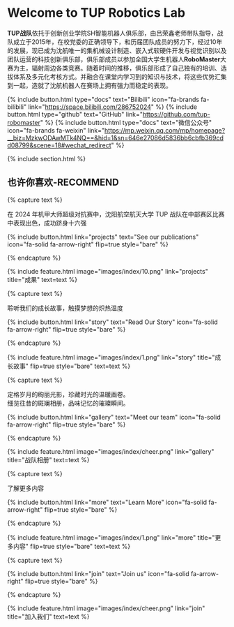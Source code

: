 ---
---
<!-- 主界面在这里修改 -->
# Welcome to TUP Robotics Lab

**TUP战队**依托于创新创业学院SH智能机器人俱乐部，由吕荣鑫老师带队指导，战队成立于2015年，在校党委的正确领导下，和历届团队成员的努力下，经过10年的发展，现已成为沈航唯一的集机械设计制造、嵌入式软硬件开发与视觉识别以及团队运营的科技创新俱乐部，俱乐部成员以参加全国大学生机器人**RoboMaster**大赛为主，辐射周边各类竞赛。随着时间的推移，俱乐部形成了自己独有的培训、选拔体系及多元化考核方式。并融合在课堂内学习到的知识与技术，将这些优势汇集到一起，造就了沈航机器人在赛场上拥有强力而稳定的表现。

{%
  include button.html
  type="docs"
  text="Bilibili"
  icon="fa-brands fa-bilibili"
  link="https://space.bilibili.com/286752024"
%}
{%
  include button.html
  type="github"
  text="GitHub"
  link="https://github.com/tup-robomaster"
%}
{%
  include button.html
  type="docs"
  text="微信公众号"
  icon="fa-brands fa-weixin"
  link="https://mp.weixin.qq.com/mp/homepage?__biz=MzkwODAwMTk4NQ==&hid=1&sn=646e27086d5836bb6cbfb369cdd08799&scene=18#wechat_redirect"
%}

{% include section.html %}

## 也许你喜欢-RECOMMEND

<!-- 第一行 -->
{% capture text %}

在 2024 年机甲大师超级对抗赛中，沈阳航空航天大学 TUP 战队在中部赛区比赛中表现出色，成功跻身十六强


{%
  include button.html
  link="projects"
  text="See our publications"
  icon="fa-solid fa-arrow-right"
  flip=true
  style="bare"
%}

{% endcapture %}

{%
  include feature.html
  image="images/index/10.png"
  link="projects"
  title="成果"
  text=text
%}


<!-- 第二行 -->
{% capture text %}

聆听我们的成长故事，触摸梦想的炽热温度

{%
  include button.html
  link="story"
  text="Read Our Story"
  icon="fa-solid fa-arrow-right"
  flip=true
  style="bare"
%}

{% endcapture %}

{%
  include feature.html
  image="images/index/1.png"
  link="story"
  title="成长故事"
  flip=true
  style="bare"
  text=text
%}

<!-- 第三行 -->
{% capture text %}

定格岁月的绚丽光影，珍藏时光的温暖画卷。<br>
细览往昔的斑斓相册，品味记忆的璀璨瞬间。

{%
  include button.html
  link="gallery"
  text="Meet our team"
  icon="fa-solid fa-arrow-right"
  flip=true
  style="bare"
%}

{% endcapture %}

{%
  include feature.html
  image="images/index/cheer.png"
  link="gallery"
  title="战队相册"
  text=text
%}

<!-- 第四行 -->
{% capture text %}

了解更多内容

{%
  include button.html
  link="more"
  text="Learn More"
  icon="fa-solid fa-arrow-right"
  flip=true
  style="bare"
%}

{% endcapture %}

{%
  include feature.html
  image="images/index/1.png"
  link="more"
  title="更多内容"
  flip=true
  style="bare"
  text=text
%}


<!-- 第五行 -->
{% capture text %}


{%
  include button.html
  link="join"
  text="Join us"
  icon="fa-solid fa-arrow-right"
  flip=true
  style="bare"
%}

{% endcapture %}

{%
  include feature.html
  image="images/index/cheer.png"
  link="join"
  title="加入我们"
  text=text
%}
